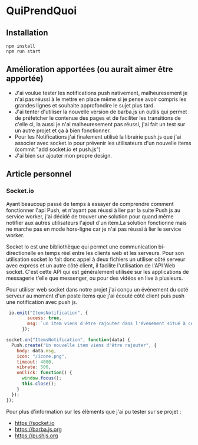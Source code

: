 # QuiPrendQuoi

## Installation 
```
npm install
npm run start 
```

## Amélioration apportées (ou aurait aimer être apportée)
* J'ai voulue tester les notifications push nativement, malheuresement je n'ai pas réussi à le mettre en place même si je pense avoir compris les grandes lignes et souhaite approfondire le sujet plus tard. 
* J'ai tenter d'utiliser la nouvelle version de barba.js un outils qui permet de préfetcher le contenue des pages et de faciliter les transitions de c'elle ci, la aussi je n'ai malheuresement pas réussi, j'ai fait un test sur un autre projet et ça à bien fonctionner. 
* Pour les Notifications j'ai finalement utilisé la librairie push.js que j'ai associer avec socket.io pour prévenir les utilisateurs d'un nouvelle items (commit "add socket.io et push.js")
* J'ai bien sur ajouter mon propre design. 

## Article personnel 
### Socket.io 
Ayant beaucoup passé de temps à essayer de comprendre comment fonctionner l'api Push, et n'ayant pas réussi à lier par la suite Push js au service worker, j'ai décidé de trouver une solution pour quand même notifier aux autres utilisateurs l'ajout d'un item.La solution fonctionne mais ne marche pas en mode hors-ligne car je n'ai pas réussi à lier le service worker. 

Socket Io est une bibliothèque qui permet une communication bi-directionelle en temps réel entre les clients web et les serveurs. Pour son utilisation socket Io fait donc appel à deux fichiers un utiliser côté serveur avec express et un autre côté client, il facilite l'utilisation de l'API Web socket.
C'est cette API qui est généralement utilisée sur les applications de messagerie t'elle que messenger, ou pour des vidéos en live à plusieurs. 

Pour utiliser web socket dans notre projet j'ai conçu un évènement du coté serveur au moment d'un poste items que j'ai écouté côté client puis push une notification avec push js.

```javascript
 io.emit("ItemsNotification", {
        sucess: true,
        msg: `un item viens d'être rajouter dans l'évènement situé à cette adresse :  ${process.env.FRONT_URL}:${process.env.PORT}/party/${req.params.id}`
      });
```

```javascript
socket.on("ItemsNotification", function(data) {
  Push.create("Un nouvelle item viens d'être rajouter", {
    body: data.msg,
    icon: "/icone.png",
    timeout: 4000,
    vibrate: 500,
    onClick: function() {
      window.focus();
      this.close();
    }
  });
});
```
Pour plus d'information sur les élèments que j'ai pu tester sur se projet : 
* https://socket.io
* https://barba.js.org
* https://pushjs.org

